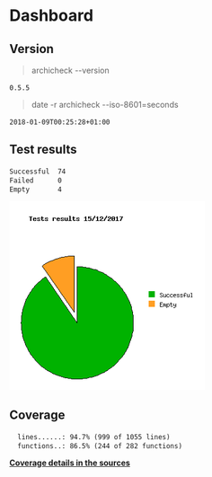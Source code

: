 Dashboard
=========

Version
-------
> archicheck --version

```
0.5.5
```

> date -r archicheck --iso-8601=seconds

```
2018-01-09T00:25:28+01:00
```

Test results
------------
```
Successful  74
Failed      0
Empty       4
```
![](tests.png)

Coverage
--------

```
  lines......: 94.7% (999 of 1055 lines)
  functions..: 86.5% (244 of 282 functions)
```

[**Coverage details in the sources**](http://lionel.draghi.free.fr/Archicheck/lcov/home/lionel/Proj/Archicheck/Src/index-sort-f.html)

